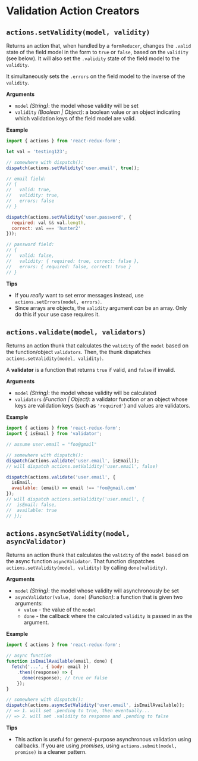 # Validation Action Creators

## `actions.setValidity(model, validity)`
Returns an action that, when handled by a `formReducer`, changes the `.valid` state of the field model in the form to `true` or `false`, based on the `validity` (see below). It will also set the `.validity` state of the field model to the `validity`.

It simultaneously sets the `.errors` on the field model to the inverse of the `validity`.

**Arguments**
- `model` _(String)_: the model whose validity will be set
- `validity` _(Boolean | Object)_: a boolean value or an object indicating which validation keys of the field model are valid.

**Example**
```js
import { actions } from 'react-redux-form';

let val = 'testing123';

// somewhere with dispatch():
dispatch(actions.setValidity('user.email', true));

// email field:
// {
//   valid: true,
//   validity: true,
//   errors: false
// }

dispatch(actions.setValidity('user.password', {
  required: val && val.length,
  correct: val === 'hunter2'
}));

// password field:
// {
//   valid: false,
//   validity: { required: true, correct: false },
//   errors: { required: false, correct: true }
// }
```

**Tips**
- If you _really_ want to set error messages instead, use `actions.setErrors(model, errors)`.
- Since arrays are objects, the `validity` argument _can_ be an array. Only do this if your use case requires it.


## `actions.validate(model, validators)`
Returns an action thunk that calculates the `validity` of the `model` based on the function/object `validators`. Then, the thunk dispatches `actions.setValidity(model, validity)`.

A **validator** is a function that returns `true` if valid, and `false` if invalid.

**Arguments**
- `model` _(String)_: the model whose validity will be calculated
- `validators` _(Function | Object)_: a validator function _or_ an object whose keys are validation keys (such as `'required'`) and values are validators.

**Example**
```js
import { actions } from 'react-redux-form';
import { isEmail } from 'validator';

// assume user.email = "foo@gmail"

// somewhere with dispatch():
dispatch(actions.validate('user.email', isEmail));
// will dispatch actions.setValidity('user.email', false)

dispatch(actions.validate('user.email', {
  isEmail,
  available: (email) => email !== 'foo@gmail.com'
});
// will dispatch actions.setValidity('user.email', {
//  isEmail: false,
//  available: true
// });
```

## `actions.asyncSetValidity(model, asyncValidator)`
Returns an action thunk that calculates the `validity` of the `model` based on the async function `asyncValidator`. That function dispatches `actions.setValidity(model, validity)` by calling `done(validity)`.

**Arguments**
- `model` _(String)_: the model whose validity will asynchronously be set
- `asyncValidator(value, done)` _(Function)_: a function that is given two arguments:
  - `value` - the value of the `model`
  - `done` - the callback where the calculated `validity` is passed in as the argument.

**Example**
```js
import { actions } from 'react-redux-form';

// async function
function isEmailAvailable(email, done) {
  fetch('...', { body: email })
    .then((response) => {
      done(response); // true or false
    });
}

// somewhere with dispatch():
dispatch(actions.asyncSetValidity('user.email', isEmailAvailable));
// => 1. will set .pending to true, then eventually...
// => 2. will set .validity to response and .pending to false
```

**Tips**
- This action is useful for general-purpose asynchronous validation using callbacks.  If you are using _promises_, using `actions.submit(model, promise)` is a cleaner pattern.